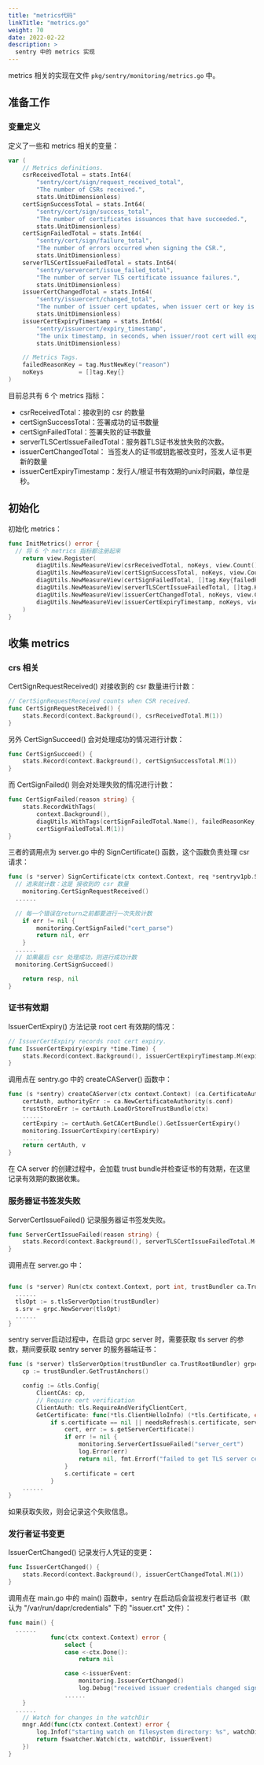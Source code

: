 ```yaml
---
title: "metrics代码"
linkTitle: "metrics.go"
weight: 70
date: 2022-02-22
description: >
  sentry 中的 metrics 实现
---
```




metrics 相关的实现在文件 `pkg/sentry/monitoring/metrics.go` 中。



## 准备工作

### 变量定义

定义了一些和 metrics 相关的变量：

```go
var (
	// Metrics definitions.
	csrReceivedTotal = stats.Int64(
		"sentry/cert/sign/request_received_total",
		"The number of CSRs received.",
		stats.UnitDimensionless)
	certSignSuccessTotal = stats.Int64(
		"sentry/cert/sign/success_total",
		"The number of certificates issuances that have succeeded.",
		stats.UnitDimensionless)
	certSignFailedTotal = stats.Int64(
		"sentry/cert/sign/failure_total",
		"The number of errors occurred when signing the CSR.",
		stats.UnitDimensionless)
	serverTLSCertIssueFailedTotal = stats.Int64(
		"sentry/servercert/issue_failed_total",
		"The number of server TLS certificate issuance failures.",
		stats.UnitDimensionless)
	issuerCertChangedTotal = stats.Int64(
		"sentry/issuercert/changed_total",
		"The number of issuer cert updates, when issuer cert or key is changed",
		stats.UnitDimensionless)
	issuerCertExpiryTimestamp = stats.Int64(
		"sentry/issuercert/expiry_timestamp",
		"The unix timestamp, in seconds, when issuer/root cert will expire.",
		stats.UnitDimensionless)

	// Metrics Tags.
	failedReasonKey = tag.MustNewKey("reason")
	noKeys          = []tag.Key{}
)
```

目前总共有 6 个 metrics 指标：

- csrReceivedTotal：接收到的 csr 的数量
- certSignSuccessTotal：签署成功的证书数量
- certSignFailedTotal：签署失败的证书数量
- serverTLSCertIssueFailedTotal：服务器TLS证书发放失败的次数。
- issuerCertChangedTotal： 当签发人的证书或钥匙被改变时，签发人证书更新的数量
- issuerCertExpiryTimestamp：发行人/根证书有效期的unix时间戳，单位是秒。



## 初始化

初始化 metrics：

```go
func InitMetrics() error {
  // 将 6 个 metrics 指标都注册起来
	return view.Register(
		diagUtils.NewMeasureView(csrReceivedTotal, noKeys, view.Count()),
		diagUtils.NewMeasureView(certSignSuccessTotal, noKeys, view.Count()),
		diagUtils.NewMeasureView(certSignFailedTotal, []tag.Key{failedReasonKey}, view.Count()),
		diagUtils.NewMeasureView(serverTLSCertIssueFailedTotal, []tag.Key{failedReasonKey}, view.Count()),
		diagUtils.NewMeasureView(issuerCertChangedTotal, noKeys, view.Count()),
		diagUtils.NewMeasureView(issuerCertExpiryTimestamp, noKeys, view.LastValue()),
	)
}
```



## 收集 metrics

### crs 相关

CertSignRequestReceived() 对接收到的 csr 数量进行计数：

```go
// CertSignRequestReceived counts when CSR received.
func CertSignRequestReceived() {
	stats.Record(context.Background(), csrReceivedTotal.M(1))
}
```

另外 CertSignSucceed() 会对处理成功的情况进行计数：

```go
func CertSignSucceed() {
	stats.Record(context.Background(), certSignSuccessTotal.M(1))
}
```

而 CertSignFailed() 则会对处理失败的情况进行计数：

```go
func CertSignFailed(reason string) {
	stats.RecordWithTags(
		context.Background(),
		diagUtils.WithTags(certSignFailedTotal.Name(), failedReasonKey, reason),
		certSignFailedTotal.M(1))
}
```

三者的调用点为 server.go 中的 SignCertificate() 函数，这个函数负责处理 csr 请求：

```go
func (s *server) SignCertificate(ctx context.Context, req *sentryv1pb.SignCertificateRequest) (*sentryv1pb.SignCertificateResponse, error) {
  // 进来就计数：这是 接收到的 csr 数量
	monitoring.CertSignRequestReceived()
  ......
  
  // 每一个错误在return之前都要进行一次失败计数
	if err != nil {
		monitoring.CertSignFailed("cert_parse")
		return nil, err
	}
  ......
  // 如果最后 csr 处理成功，则进行成功计数
  monitoring.CertSignSucceed()

	return resp, nil
}
```



### 证书有效期

IssuerCertExpiry() 方法记录 root cert 有效期的情况：

```go
// IssuerCertExpiry records root cert expiry.
func IssuerCertExpiry(expiry *time.Time) {
	stats.Record(context.Background(), issuerCertExpiryTimestamp.M(expiry.Unix()))
}
```

调用点在 sentry.go 中的 createCAServer() 函数中：

```go
func (s *sentry) createCAServer(ctx context.Context) (ca.CertificateAuthority, identity.Validator) {
	certAuth, authorityErr := ca.NewCertificateAuthority(s.conf)
	trustStoreErr := certAuth.LoadOrStoreTrustBundle(ctx)
	......
	certExpiry := certAuth.GetCACertBundle().GetIssuerCertExpiry()
	monitoring.IssuerCertExpiry(certExpiry)
	......
	return certAuth, v
}
```

在 CA server 的创建过程中，会加载 trust bundle并检查证书的有效期，在这里记录有效期的数据收集。



### 服务器证书签发失败

ServerCertIssueFailed() 记录服务器证书签发失败。

```go
func ServerCertIssueFailed(reason string) {
	stats.Record(context.Background(), serverTLSCertIssueFailedTotal.M(1))
}
```

调用点在 server.go 中：

```go

func (s *server) Run(ctx context.Context, port int, trustBundler ca.TrustRootBundler) error {
  ......
  tlsOpt := s.tlsServerOption(trustBundler)
  s.srv = grpc.NewServer(tlsOpt)
  ......
}
```

sentry server启动过程中，在启动 grpc server 时，需要获取 tls server 的参数，期间要获取 sentry server 的服务器端证书：

```go
func (s *server) tlsServerOption(trustBundler ca.TrustRootBundler) grpc.ServerOption {
	cp := trustBundler.GetTrustAnchors()

	config := &tls.Config{
		ClientCAs: cp,
		// Require cert verification
		ClientAuth: tls.RequireAndVerifyClientCert,
		GetCertificate: func(*tls.ClientHelloInfo) (*tls.Certificate, error) {
			if s.certificate == nil || needsRefresh(s.certificate, serverCertExpiryBuffer) {
				cert, err := s.getServerCertificate()
				if err != nil {
					monitoring.ServerCertIssueFailed("server_cert")
					log.Error(err)
					return nil, fmt.Errorf("failed to get TLS server certificate: %w", err)
				}
				s.certificate = cert
			}
	......
}
```

如果获取失败，则会记录这个失败信息。

### 发行者证书变更

IssuerCertChanged() 记录发行人凭证的变更：

```go
func IssuerCertChanged() {
	stats.Record(context.Background(), issuerCertChangedTotal.M(1))
}
```

调用点在 main.go 中的 main() 函数中，sentry 在启动后会监视发行者证书（默认为 "/var/run/dapr/credentials" 下的  "issuer.crt" 文件）：

```go
func main() {
  ......
			func(ctx context.Context) error {
				select {
				case <-ctx.Done():
					return nil

				case <-issuerEvent:
					monitoring.IssuerCertChanged()
					log.Debug("received issuer credentials changed signal")
				......
	}
  ......
  	// Watch for changes in the watchDir
	mngr.Add(func(ctx context.Context) error {
		log.Infof("starting watch on filesystem directory: %s", watchDir)
		return fswatcher.Watch(ctx, watchDir, issuerEvent)
	})
}
```

